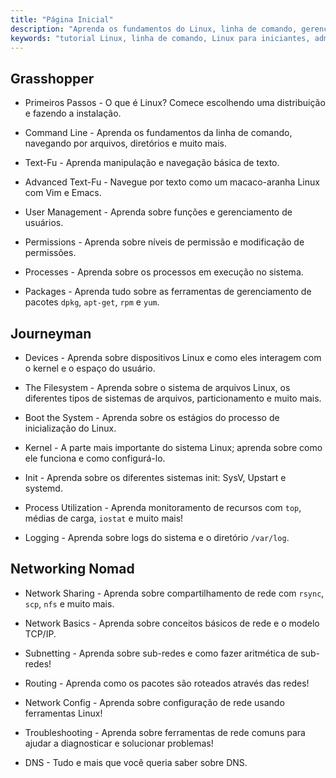 ```yaml
---
title: "Página Inicial"
description: "Aprenda os fundamentos do Linux, linha de comando, gerenciamento de usuários e redes. Explore tópicos de iniciante a avançado para uma administração eficaz de sistemas Linux."
keywords: "tutorial Linux, linha de comando, Linux para iniciantes, administração de sistemas, guia Linux, redes, gerenciamento de pacotes, comandos Linux"
---
```


## Grasshopper

- Primeiros Passos - O que é Linux? Comece escolhendo uma distribuição e fazendo a instalação.

- Command Line - Aprenda os fundamentos da linha de comando, navegando por arquivos, diretórios e muito mais.

- Text-Fu - Aprenda manipulação e navegação básica de texto.

- Advanced Text-Fu - Navegue por texto como um macaco-aranha Linux com Vim e Emacs.

- User Management - Aprenda sobre funções e gerenciamento de usuários.

- Permissions - Aprenda sobre níveis de permissão e modificação de permissões.

- Processes - Aprenda sobre os processos em execução no sistema.

- Packages - Aprenda tudo sobre as ferramentas de gerenciamento de pacotes `dpkg`, `apt-get`, `rpm` e `yum`.

## Journeyman

- Devices - Aprenda sobre dispositivos Linux e como eles interagem com o kernel e o espaço do usuário.

- The Filesystem - Aprenda sobre o sistema de arquivos Linux, os diferentes tipos de sistemas de arquivos, particionamento e muito mais.

- Boot the System - Aprenda sobre os estágios do processo de inicialização do Linux.

- Kernel - A parte mais importante do sistema Linux; aprenda sobre como ele funciona e como configurá-lo.

- Init - Aprenda sobre os diferentes sistemas init: SysV, Upstart e systemd.

- Process Utilization - Aprenda monitoramento de recursos com `top`, médias de carga, `iostat` e muito mais!

- Logging - Aprenda sobre logs do sistema e o diretório `/var/log`.

## Networking Nomad

- Network Sharing - Aprenda sobre compartilhamento de rede com `rsync`, `scp`, `nfs` e muito mais.

- Network Basics - Aprenda sobre conceitos básicos de rede e o modelo TCP/IP.

- Subnetting - Aprenda sobre sub-redes e como fazer aritmética de sub-redes!

- Routing - Aprenda como os pacotes são roteados através das redes!

- Network Config - Aprenda sobre configuração de rede usando ferramentas Linux!

- Troubleshooting - Aprenda sobre ferramentas de rede comuns para ajudar a diagnosticar e solucionar problemas!

- DNS - Tudo e mais que você queria saber sobre DNS.
